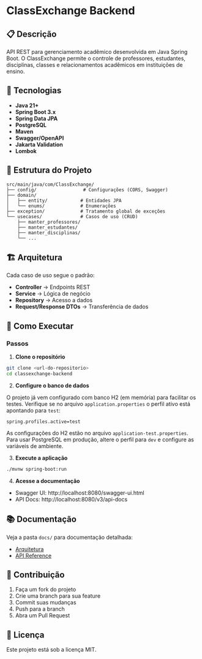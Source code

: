 # ClassExchange Backend

## 📋 Descrição

API REST para gerenciamento acadêmico desenvolvida em Java Spring Boot. O ClassExchange permite o controle de professores, estudantes, disciplinas, classes e relacionamentos acadêmicos em instituições de ensino.

## 🚀 Tecnologias

- **Java 21+**
- **Spring Boot 3.x**
- **Spring Data JPA**
- **PostgreSQL**
- **Maven**
- **Swagger/OpenAPI**
- **Jakarta Validation**
- **Lombok**

## 📁 Estrutura do Projeto

```
src/main/java/com/ClassExchange/
├── config/                 # Configurações (CORS, Swagger)
├── domain/
│   ├── entity/            # Entidades JPA
│   └── enums/             # Enumerações
├── exception/             # Tratamento global de exceções
└── usecases/              # Casos de uso (CRUD)
    ├── manter_professores/
    ├── manter_estudantes/
    ├── manter_disciplinas/
    └── ...
```

## 🏗️ Arquitetura

Cada caso de uso segue o padrão:
- **Controller** → Endpoints REST
- **Service** → Lógica de negócio
- **Repository** → Acesso a dados
- **Request/Response DTOs** → Transferência de dados

## 🔧 Como Executar

### Passos

1. **Clone o repositório**
```bash
git clone <url-do-repositorio>
cd classexchange-backend
```

2. **Configure o banco de dados**

O projeto já vem configurado com banco H2 (em memória) para facilitar os testes. Verifique se no arquivo `application.properties` o perfil ativo está apontando para `test`:

```properties
spring.profiles.active=test
```

As configurações do H2 estão no arquivo `application-test.properties`. Para usar PostgreSQL em produção, altere o perfil para `dev` e configure as variáveis de ambiente.

3. **Execute a aplicação**
```bash
./mvnw spring-boot:run
```

4. **Acesse a documentação**
- Swagger UI: http://localhost:8080/swagger-ui.html
- API Docs: http://localhost:8080/v3/api-docs

## 📚 Documentação

Veja a pasta `docs/` para documentação detalhada:
- [Arquitetura](docs/arquitetura.md)
- [API Reference](docs/api-reference.md)

## 🤝 Contribuição

1. Faça um fork do projeto
2. Crie uma branch para sua feature
3. Commit suas mudanças
4. Push para a branch
5. Abra um Pull Request

## 📄 Licença

Este projeto está sob a licença MIT.
